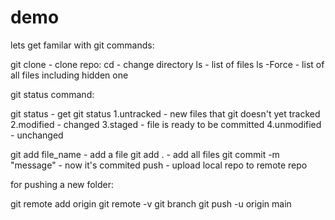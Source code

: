 # demo
lets get familar with git commands:

git clone - clone repo:
cd - change directory
ls - list of files
ls -Force - list of all files including hidden one

git status command:

git status - get git status
1.untracked - new files that git doesn't yet tracked
2.modified - changed
3.staged - file is ready to be committed
4.unmodified - unchanged

git add file_name - add a file 
git add . - add all files
git commit -m "message" - now it's commited
push - upload local repo to remote repo

for pushing a new folder:

git remote add origin
git remote -v
git branch
git push -u origin main 